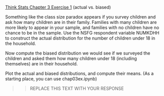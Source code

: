 [Think Stats Chapter 3 Exercise 1](http://greenteapress.com/thinkstats2/html/thinkstats2004.html#toc31) (actual vs. biased)  
  
Something like the class size paradox appears if you survey children and ask how many children are in their family. Families with many children are more likely to appear in your sample, and families with no children have no chance to be in the sample.
Use the NSFG respondent variable NUMKDHH to construct the actual distribution for the number of children under 18 in the household.  
  
Now compute the biased distribution we would see if we surveyed the children and asked them how many children under 18 (including themselves) are in their household.  
  
Plot the actual and biased distributions, and compute their means. (As a starting place, you can use chap03ex.ipynb)
  
>> REPLACE THIS TEXT WITH YOUR RESPONSE
